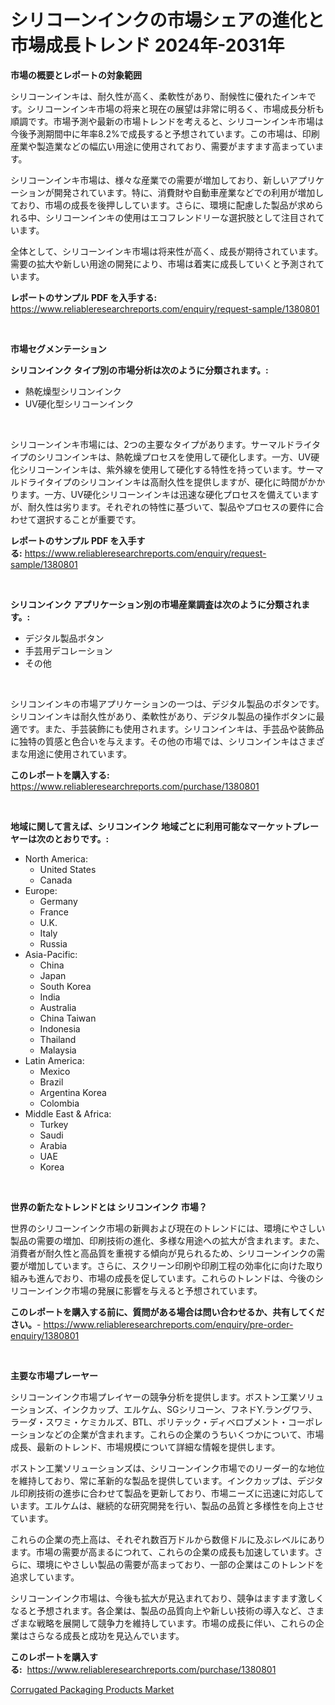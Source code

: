 <p><h1>シリコーンインクの市場シェアの進化と市場成長トレンド 2024年-2031年</h1></p><p><strong>市場の概要とレポートの対象範囲</strong></p>
<p><p>シリコーンインキは、耐久性が高く、柔軟性があり、耐候性に優れたインキです。シリコーンインキ市場の将来と現在の展望は非常に明るく、市場成長分析も順調です。市場予測や最新の市場トレンドを考えると、シリコーンインキ市場は今後予測期間中に年率8.2%で成長すると予想されています。この市場は、印刷産業や製造業などの幅広い用途に使用されており、需要がますます高まっています。</p><p>シリコーンインキ市場は、様々な産業での需要が増加しており、新しいアプリケーションが開発されています。特に、消費財や自動車産業などでの利用が増加しており、市場の成長を後押ししています。さらに、環境に配慮した製品が求められる中、シリコーンインキの使用はエコフレンドリーな選択肢として注目されています。</p><p>全体として、シリコーンインキ市場は将来性が高く、成長が期待されています。需要の拡大や新しい用途の開発により、市場は着実に成長していくと予測されています。</p></p>
<p><strong>レポートのサンプル PDF を入手する:</strong> <a href="https://www.reliableresearchreports.com/enquiry/request-sample/1380801">https://www.reliableresearchreports.com/enquiry/request-sample/1380801</a></p>
<p>&nbsp;</p>
<p><strong>市場セグメンテーション</strong></p>
<p><strong>シリコンインク タイプ別の市場分析は次のように分類されます。:</strong></p>
<p><ul><li>熱乾燥型シリコンインク</li><li>UV硬化型シリコーンインク</li></ul></p>
<p>&nbsp;</p>
<p><p>シリコーンインキ市場には、2つの主要なタイプがあります。サーマルドライタイプのシリコンインキは、熱乾燥プロセスを使用して硬化します。一方、UV硬化シリコーンインキは、紫外線を使用して硬化する特性を持っています。サーマルドライタイプのシリコンインキは高耐久性を提供しますが、硬化に時間がかかります。一方、UV硬化シリコーンインキは迅速な硬化プロセスを備えていますが、耐久性は劣ります。それぞれの特性に基づいて、製品やプロセスの要件に合わせて選択することが重要です。</p></p>
<p><strong>レポートのサンプル PDF を入手する:</strong>&nbsp;<a href="https://www.reliableresearchreports.com/enquiry/request-sample/1380801">https://www.reliableresearchreports.com/enquiry/request-sample/1380801</a></p>
<p>&nbsp;</p>
<p><strong> シリコンインク アプリケーション別の市場産業調査は次のように分類されます。:</strong></p>
<p><ul><li>デジタル製品ボタン</li><li>手芸用デコレーション</li><li>その他</li></ul></p>
<p>&nbsp;</p>
<p><p>シリコンインキの市場アプリケーションの一つは、デジタル製品のボタンです。シリコンインキは耐久性があり、柔軟性があり、デジタル製品の操作ボタンに最適です。また、手芸装飾にも使用されます。シリコンインキは、手芸品や装飾品に独特の質感と色合いを与えます。その他の市場では、シリコンインキはさまざまな用途に使用されています。</p></p>
<p><strong>このレポートを購入する:</strong>&nbsp; <a href="https://www.reliableresearchreports.com/purchase/1380801">https://www.reliableresearchreports.com/purchase/1380801</a></p>
<p>&nbsp;</p>
<p><strong>地域に関して言えば、シリコンインク 地域ごとに利用可能なマーケットプレーヤーは次のとおりです。:</strong></p>
<p><ul>
    <li>
        North America:
        <ul>
            <li>United States</li>
            <li>Canada</li>
        </ul>
    </li>
    <li>
        Europe:
        <ul>
            <li>Germany</li>
            <li>France</li>
            <li>U.K.</li>
            <li>Italy</li>
            <li>Russia</li>
        </ul>
    </li>
    <li>
        Asia-Pacific:
        <ul>
            <li>China</li>
            <li>Japan</li>
            <li>South Korea</li>
            <li>India</li>
            <li>Australia</li>
            <li>China Taiwan</li>
            <li>Indonesia</li>
            <li>Thailand</li>
            <li>Malaysia</li>
        </ul>
    </li>
    <li>
        Latin America:
        <ul>
            <li>Mexico</li>
            <li>Brazil</li>
            <li>Argentina Korea</li>
            <li>Colombia</li>
        </ul>
    </li>
    <li>
        Middle East & Africa:
        <ul>
            <li>Turkey</li>
            <li>Saudi</li>
            <li>Arabia</li>
            <li>UAE</li>
            <li>Korea</li>
        </ul>
    </li>
    </ul></p>
<p>&nbsp;</p>
<p><strong>世界の新たなトレンドとは シリコンインク 市場？</strong></p>
<p><p>世界のシリコーンインク市場の新興および現在のトレンドには、環境にやさしい製品の需要の増加、印刷技術の進化、多様な用途への拡大が含まれます。また、消費者が耐久性と高品質を重視する傾向が見られるため、シリコーンインクの需要が増加しています。さらに、スクリーン印刷や印刷工程の効率化に向けた取り組みも進んでおり、市場の成長を促しています。これらのトレンドは、今後のシリコーンインク市場の発展に影響を与えると予想されています。</p></p>
<p><strong>このレポートを購入する前に、質問がある場合は問い合わせるか、共有してください。</strong>- <a href="https://www.reliableresearchreports.com/enquiry/pre-order-enquiry/1380801">https://www.reliableresearchreports.com/enquiry/pre-order-enquiry/1380801</a></p>
<p>&nbsp;</p>
<p><strong>主要な市場プレーヤー</strong></p>
<p><p>シリコーンインク市場プレイヤーの競争分析を提供します。ボストン工業ソリューションズ、インクカップ、エルケム、SGシリコーン、フネドY.ラングワラ、ラーダ・スワミ・ケミカルズ、BTL、ポリテック・ディベロプメント・コーポレーションなどの企業が含まれます。これらの企業のうちいくつかについて、市場成長、最新のトレンド、市場規模について詳細な情報を提供します。</p><p>ボストン工業ソリューションズは、シリコーンインク市場でのリーダー的な地位を維持しており、常に革新的な製品を提供しています。インクカップは、デジタル印刷技術の進歩に合わせて製品を更新しており、市場ニーズに迅速に対応しています。エルケムは、継続的な研究開発を行い、製品の品質と多様性を向上させています。</p><p>これらの企業の売上高は、それぞれ数百万ドルから数億ドルに及ぶレベルにあります。市場の需要が高まるにつれて、これらの企業の成長も加速しています。さらに、環境にやさしい製品の需要が高まっており、一部の企業はこのトレンドを追求しています。</p><p>シリコーンインク市場は、今後も拡大が見込まれており、競争はますます激しくなると予想されます。各企業は、製品の品質向上や新しい技術の導入など、さまざまな戦略を展開して競争力を維持しています。市場の成長に伴い、これらの企業はさらなる成長と成功を見込んでいます。</p></p>
<p><strong>このレポートを購入する:</strong>&nbsp;&nbsp;<a href="https://www.reliableresearchreports.com/purchase/1380801">https://www.reliableresearchreports.com/purchase/1380801</a></p>
<p><p><a href="https://nifty-kite-d51.notion.site/Corrugated-Packaging-Products-Market-Size-and-Growth-Market-Segmentation-Regional-and-Country-Brea-956beb59fe8d4e5aad687825beca70da">Corrugated Packaging Products Market</a></p></p>
